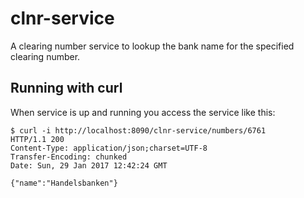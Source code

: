 # clnr-service

A clearing number service to lookup the bank name for the specified clearing number.


## Running with curl

When service is up and running you access the service like this:
```
$ curl -i http://localhost:8090/clnr-service/numbers/6761
HTTP/1.1 200 
Content-Type: application/json;charset=UTF-8
Transfer-Encoding: chunked
Date: Sun, 29 Jan 2017 12:42:24 GMT

{"name":"Handelsbanken"}
```

